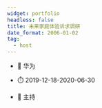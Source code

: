 ```yaml
---
widget: portfolio
headless: false
title: 未来家庭体验诉求调研
date_format: 2006-01-02
tag:
  - host
---
```



- :notebook: 华为

- :stopwatch: 2019-12-18-2020-06-30

- :boy: 主持